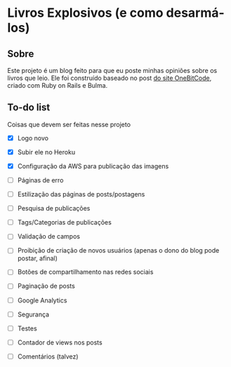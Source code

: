 # Livros Explosivos (e como desarmá-los)

## Sobre

Este projeto é um blog feito para que eu poste minhas opiniões sobre os livros que leio. Ele foi construído baseado no post [do site OneBitCode](https://onebitcode.com/rails-bulma-criando-um-blog-do-zero-em-poucos-minutos/), criado com Ruby on Rails e Bulma.

## To-do list
Coisas que devem ser feitas nesse projeto

- [x] Logo novo
- [x] Subir ele no Heroku
- [x] Configuração da AWS para publicação das imagens
- [ ] Páginas de erro
- [ ] Estilização das páginas de posts/postagens
- [ ] Pesquisa de publicações
- [ ] Tags/Categorias de publicações
- [ ] Validação de campos
- [ ] Proibição de criação de novos usuários (apenas o dono do blog pode postar, afinal)
- [ ] Botões de compartilhamento nas redes sociais
- [ ] Paginação de posts
- [ ] Google Analytics
- [ ] Segurança
- [ ] Testes
- [ ] Contador de views nos posts

- [ ] Comentários (talvez)
